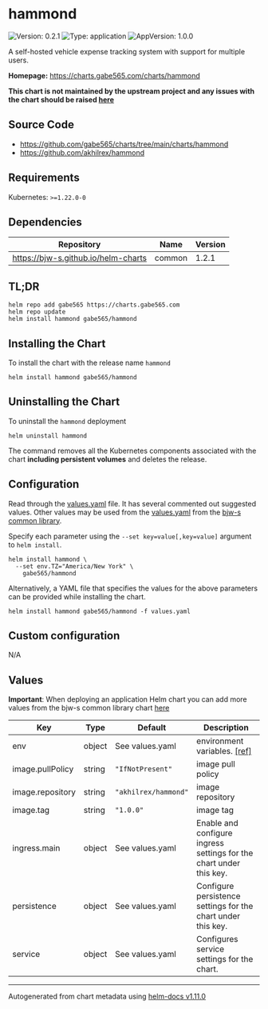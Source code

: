 # hammond

![Version: 0.2.1](https://img.shields.io/badge/Version-0.2.1-informational?style=flat-square)
![Type: application](https://img.shields.io/badge/Type-application-informational?style=flat-square)
![AppVersion: 1.0.0](https://img.shields.io/badge/AppVersion-1.0.0-informational?style=flat-square)

A self-hosted vehicle expense tracking system with support for multiple users.

**Homepage:** <https://charts.gabe565.com/charts/hammond>

**This chart is not maintained by the upstream project and any issues with the chart should be raised [here](https://github.com/gabe565/charts/issues/new)**

## Source Code

* <https://github.com/gabe565/charts/tree/main/charts/hammond>
* <https://github.com/akhilrex/hammond>

## Requirements

Kubernetes: `>=1.22.0-0`

## Dependencies

| Repository | Name | Version |
|------------|------|---------|
| https://bjw-s.github.io/helm-charts | common | 1.2.1 |

## TL;DR

```console
helm repo add gabe565 https://charts.gabe565.com
helm repo update
helm install hammond gabe565/hammond
```

## Installing the Chart

To install the chart with the release name `hammond`

```console
helm install hammond gabe565/hammond
```

## Uninstalling the Chart

To uninstall the `hammond` deployment

```console
helm uninstall hammond
```

The command removes all the Kubernetes components associated with the chart **including persistent volumes** and deletes the release.

## Configuration

Read through the [values.yaml](./values.yaml) file. It has several commented out suggested values.
Other values may be used from the [values.yaml](https://github.com/bjw-s/helm-charts/tree/main/charts/library/common/values.yaml) from the [bjw-s common library](https://github.com/bjw-s/helm-charts/tree/main/charts/library/common).

Specify each parameter using the `--set key=value[,key=value]` argument to `helm install`.

```console
helm install hammond \
  --set env.TZ="America/New York" \
    gabe565/hammond
```

Alternatively, a YAML file that specifies the values for the above parameters can be provided while installing the chart.

```console
helm install hammond gabe565/hammond -f values.yaml
```

## Custom configuration

N/A

## Values

**Important**: When deploying an application Helm chart you can add more values from the bjw-s common library chart [here](https://github.com/bjw-s/helm-charts/tree/main/charts/library/common)

| Key | Type | Default | Description |
|-----|------|---------|-------------|
| env | object | See values.yaml | environment variables. [[ref]](https://github.com/akhilrex/hammond#environment-variables) |
| image.pullPolicy | string | `"IfNotPresent"` | image pull policy |
| image.repository | string | `"akhilrex/hammond"` | image repository |
| image.tag | string | `"1.0.0"` | image tag |
| ingress.main | object | See values.yaml | Enable and configure ingress settings for the chart under this key. |
| persistence | object | See values.yaml | Configure persistence settings for the chart under this key. |
| service | object | See values.yaml | Configures service settings for the chart. |

----------------------------------------------
Autogenerated from chart metadata using [helm-docs v1.11.0](https://github.com/norwoodj/helm-docs/releases/v1.11.0)
